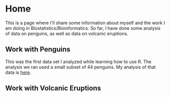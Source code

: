 # Home
This is a page where I'll share some information about myself and the work I am doing in Biostatistics/Bioinformatics. So far, I have done some analysis of data on penguins, as well as data on volcanic eruptions.

## Work with Penguins

This was the first data set I analyzed while learning how to use R. The analysis we ran used a small subset of 44 penguins. My analysis of that data is [here](https://melaniedube.github.io/BioStatisticsAnalysis/PalmerPenguinsAnalysis.html).


## Work with Volcanic Eruptions

